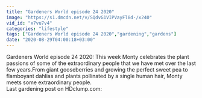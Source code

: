 ```yaml
---
title: "Gardeners World episode 24 2020"
image: "https://s1.dmcdn.net/v/SQdvG1VIPVayFl8d-/x240"
vid_id: "x7vu7v4"
categories: "lifestyle"
tags: ["Gardeners World episode 24 2020","gardening","gardens"]
date: "2020-08-29T04:00:18+03:00"
---
```

Gardeners World episode 24 2020: This week Monty celebrates the plant passions of some of the extraordinary people that we have met over the last few years.From giant gooseberries and growing the perfect sweet pea to flamboyant dahlias and plants pollinated by a single human hair, Monty meets some extraordinary people.  <br>Last gardening post on HDclump.com:  <br>
